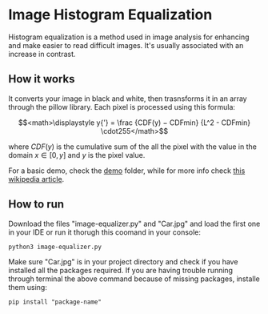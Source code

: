 # Image Histogram Equalization
Histogram equalization is a method used in image analysis for enhancing and make easier to read difficult images. 
It's usually associated with an increase in contrast.

## How it works
It converts your image in black and white, then trasnsforms it in an array through the pillow library. Each pixel is processed using this formula:

$$<math>\displaystyle y{'} = \frac {CDF(y) − CDFmin} {L^2 - CDFmin} \cdot255</math>$$

where $CDF(y)$ is the cumulative sum of the all the pixel with the value in the domain $x \in [0, y]$ and $y$ is the pixel value.

For a basic demo, check the [demo](/Demo) folder, while for more info check [this wikipedia article](https://en.wikipedia.org/wiki/Histogram_equalization).

## How to run
Download the files "image-equalizer.py" and "Car.jpg" and load the first one in your IDE or run it thorugh this coomand in your console:

``python3 image-equalizer.py``

Make sure "Car.jpg" is in your project directory and check if you have installed all the packages required. If you are having trouble running through terminal the above command because of missing packages, installe them using:

``pip install "package-name"``


